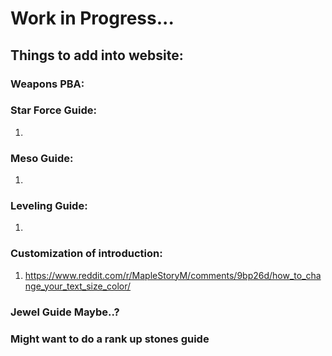 # Work in Progress...

## Things to add into website:

### Weapons PBA:

### Star Force Guide:
1. 

### Meso Guide:
1. 

### Leveling Guide:
1. 

### Customization of introduction:
1. https://www.reddit.com/r/MapleStoryM/comments/9bp26d/how_to_change_your_text_size_color/

### Jewel Guide Maybe..?

### Might want to do a rank up stones guide